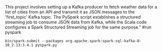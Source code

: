 This project involves setting up a Kafka producer to fetch weather data for a list of cities from an API and transmit it as JSON messages to the 'first_topic' Kafka topic. The PySpark script establishes a structured streaming job to consume JSON data from Kafka, while the Scala code configures a Spark Structured Streaming job for the same purpose."
#run pyspark 
```
bin/spark-submit --packages org.apache.spark:spark-sql-kafka-0-10_2.13:3.4.1 pyspark.py
```
